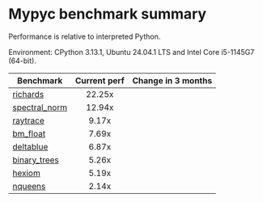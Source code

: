 # Mypyc benchmark summary

Performance is relative to interpreted Python.

Environment: CPython 3.13.1, Ubuntu 24.04.1 LTS and Intel Core i5-1145G7 (64-bit).

| Benchmark | Current perf | Change in 3 months |
| --- | :---: | :---: |
| [richards](benchmarks/richards.md) | 22.25x |  |
| [spectral_norm](benchmarks/spectral_norm.md) | 12.94x |  |
| [raytrace](benchmarks/raytrace.md) | 9.17x |  |
| [bm_float](benchmarks/bm_float.md) | 7.69x |  |
| [deltablue](benchmarks/deltablue.md) | 6.87x |  |
| [binary_trees](benchmarks/binary_trees.md) | 5.26x |  |
| [hexiom](benchmarks/hexiom.md) | 5.19x |  |
| [nqueens](benchmarks/nqueens.md) | 2.14x |  |
